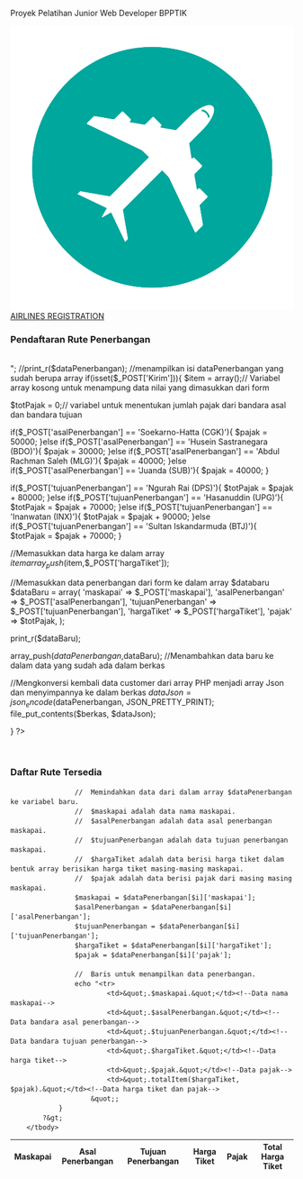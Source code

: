 Proyek Pelatihan Junior Web Developer BPPTIK


[![](img/airplane.png) AIRLINES REGISTRATION](#)


### Pendaftaran Rute Penerbangan

 <br>
";
 //print_r($dataPenerbangan); //menampilkan isi dataPenerbangan yang sudah berupa array
 if(isset($_POST['Kirim'])){
 $item = array();// Variabel array kosong untuk menampung data nilai yang dimasukkan dari form

 $totPajak = 0;// variabel untuk menentukan jumlah pajak dari bandara asal dan bandara tujuan

 if($_POST['asalPenerbangan'] == 'Soekarno-Hatta (CGK)'){
 $pajak = 50000;
 }else if($_POST['asalPenerbangan'] == 'Husein Sastranegara (BDO)'){
 $pajak = 30000;
 }else if($_POST['asalPenerbangan'] == 'Abdul Rachman Saleh (MLG)'){
 $pajak = 40000;
 }else if($_POST['asalPenerbangan'] == 'Juanda (SUB)'){
 $pajak = 40000;
 }

 if($_POST['tujuanPenerbangan'] == 'Ngurah Rai (DPS)'){
 $totPajak = $pajak + 80000;
 }else if($_POST['tujuanPenerbangan'] == 'Hasanuddin (UPG)'){
 $totPajak = $pajak + 70000;
 }else if($_POST['tujuanPenerbangan'] == 'Inanwatan (INX)'){
 $totPajak = $pajak + 90000;
 }else if($_POST['tujuanPenerbangan'] == 'Sultan Iskandarmuda (BTJ)'){
 $totPajak = $pajak + 70000;
 }

 //Memasukkan data harga ke dalam array $item
 array_push($item,$_POST['hargaTiket']);

 //Memasukkan data penerbangan dari form ke dalam array $databaru
 $dataBaru = array(
 'maskapai' => $_POST['maskapai'],
 'asalPenerbangan' => $_POST['asalPenerbangan'],
 'tujuanPenerbangan' => $_POST['tujuanPenerbangan'],
 'hargaTiket' => $_POST['hargaTiket'],
 'pajak' => $totPajak,
 );

 print_r($dataBaru);

 array_push($dataPenerbangan,$dataBaru); //Menambahkan data baru ke dalam data yang sudah ada dalam berkas

 //Mengkonversi kembali data customer dari array PHP menjadi array Json dan menyimpannya ke dalam berkas
 $dataJson = json_encode($dataPenerbangan, JSON_PRETTY_PRINT);
 file_put_contents($berkas, $dataJson);

 }
 ?>

<br>

<table>
    <h3>Daftar Rute Tersedia</h3>
        <thead>
            <tr>
            <!-- Header tabel data Penerbangan. -->
            <th>Maskapai</th>
            <th>Asal Penerbangan</th>
            <th>Tujuan Penerbangan</th>
            <th>Harga Tiket</th>
            <th>Pajak</th>
            <th>Total Harga Tiket</th>
            </tr>
        </thead>
        <tbody>
            <?php
                //	Perulangan untuk menampilkan data Penerbangan.
	                //	Variabel $i adalah index data siswa pada array $dataPenerbangan.
                for ($i=0; $i < count($dataPenerbangan); $i++){

                    //	Memindahkan data dari dalam array $dataPenerbangan ke variabel baru.
                    //	$maskapai adalah data nama maskapai.
                    //	$asalPenerbangan adalah data asal penerbangan maskapai.
                    //	$tujuanPenerbangan adalah data tujuan penerbangan maskapai.
                    //	$hargaTiket adalah data berisi harga tiket dalam bentuk array berisikan harga tiket masing-masing maskapai.
                    //  $pajak adalah data berisi pajak dari masing masing maskapai.
                    $maskapai = $dataPenerbangan[$i]['maskapai'];
                    $asalPenerbangan = $dataPenerbangan[$i]['asalPenerbangan'];
                    $tujuanPenerbangan = $dataPenerbangan[$i]['tujuanPenerbangan'];
                    $hargaTiket = $dataPenerbangan[$i]['hargaTiket'];
                    $pajak = $dataPenerbangan[$i]['pajak'];

                    //	Baris untuk menampilkan data penerbangan.
                    echo "<tr>
                            <td>&quot;.$maskapai.&quot;</td><!--Data nama maskapai-->
                            <td>&quot;.$asalPenerbangan.&quot;</td><!--Data bandara asal penerbangan-->
                            <td>&quot;.$tujuanPenerbangan.&quot;</td><!--Data bandara tujuan penerbangan-->
                            <td>&quot;.$hargaTiket.&quot;</td><!--Data harga tiket-->
                            <td>&quot;.$pajak.&quot;</td><!--Data pajak-->
                            <td>&quot;.totalItem($hargaTiket, $pajak).&quot;</td><!--Data harga tiket dan pajak-->
                        &quot;;
                }
            ?&gt;
        </tbody>
</table>
